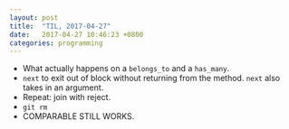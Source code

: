 ```yaml
---
layout: post
title:  "TIL, 2017-04-27"
date:   2017-04-27 10:46:23 +0800
categories: programming
---
```


- What actually happens on a `belongs_to` and a `has_many`.
- `next` to exit out of block without returning from the method. `next` also takes in an argument.
- Repeat: join with reject.
- `git rm`
- COMPARABLE STILL WORKS.
